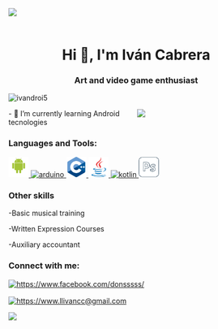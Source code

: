 <!-- Linea arcoiris-->
<img src="https://user-images.githubusercontent.com/73097560/115834477-dbab4500-a447-11eb-908a-139a6edaec5c.gif"><br><br>
<!-- saludo-->
<h1 align="center">Hi 👋, I'm Iván Cabrera</h1>
<h3 align="center">Art and video game enthusiast</h3>
<!-- contador viewers-->
<p align="left"> <img src="https://komarev.com/ghpvc/?username=ivandroi5&label=Profile%20views&color=0d6aa2&style=flat" alt="ivandroi5" /> </p>
<div id="header">
<!-- imagen chico-->
<img align='right'img src="https://media.giphy.com/media/M9gbBd9nbDrOTu1Mqx/giphy.gif" width="250"/>
</div>
<!-- info central-->
- 🌱 I’m currently learning Android tecnologies

<!-- logos de lenguaje-->
<h3 align="left">Languages and Tools:</h3>
<p align="left"> <a href="https://developer.android.com" target="_blank" rel="noreferrer"> <img src="https://raw.githubusercontent.com/devicons/devicon/master/icons/android/android-original-wordmark.svg" alt="android" width="40" height="40"/> </a> <a href="https://www.arduino.cc/" target="_blank" rel="noreferrer"> <img src="https://cdn.worldvectorlogo.com/logos/arduino-1.svg" alt="arduino" width="40" height="40"/> </a> <a href="https://www.w3schools.com/cpp/" target="_blank" rel="noreferrer"> <img src="https://raw.githubusercontent.com/devicons/devicon/master/icons/cplusplus/cplusplus-original.svg" alt="cplusplus" width="40" height="40"/> </a> <a href="https://www.java.com" target="_blank" rel="noreferrer"> <img src="https://raw.githubusercontent.com/devicons/devicon/master/icons/java/java-original.svg" alt="java" width="40" height="40"/> </a> <a href="https://kotlinlang.org" target="_blank" rel="noreferrer"> <img src="https://www.vectorlogo.zone/logos/kotlinlang/kotlinlang-icon.svg" alt="kotlin" width="40" height="40"/> </a> <a href="https://www.photoshop.com/en" target="_blank" rel="noreferrer"> <img src="https://raw.githubusercontent.com/devicons/devicon/master/icons/photoshop/photoshop-line.svg" alt="photoshop" width="40" height="40"/> </a> </p>

<!-- info adicional-->
  ### Other skills
-Basic musical training

-Written Expression Courses

-Auxiliary accountant


<!-- links de contacto-->
<h3 align="left">Connect with me:</h3>

<p align="left">
<a href="https://fb.com/https://www.facebook.com/donsssss" target="blank"><img align="center" src="https://raw.githubusercontent.com/rahuldkjain/github-profile-readme-generator/master/src/images/icons/Social/facebook.svg" alt="https://www.facebook.com/donsssss/" height="30" width="40" /></a>
<p align="left">
 <a href="mailto:llivancc@gmail.com"target="blank"><img align="center"src="https://img.shields.io/badge/Gmail-D14836?style=for-the-badge&logo=gmail&logoColor=white"alt="https://www.llivancc@gmail.com" /></a>
</p>
<!-- linea final-->
<img src="https://user-images.githubusercontent.com/73097560/115834477-dbab4500-a447-11eb-908a-139a6edaec5c.gif"><br><br>
